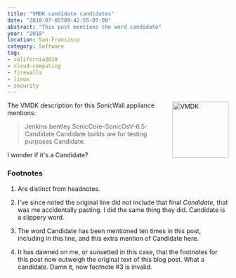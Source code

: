 ```yaml
---
title: "VMDK candidate candidates"
date: "2018-07-05T09:42:55-07:00"
abstract: "This post mentions the word candidate"
year: "2018"
location: San-Francisco
category: Software
tag:
- california2018
- cloud-computing
- firewalls
- linux
- security
---
```

<p><img src="https://rubenerd.com/files/2014/virtualbox-vmdk.png" alt="VMDK" style="width:128px; height:128px; float:right; margin:0 0 1em 2em;" /></p>

The VMDK description for this SonicWall appliance mentions:

> Jenkins bentley SonicCore-SonicOsV-6.5-Candidate Candidate builds are for testing purposes Candidate.

I wonder if it's a Candidate?

### Footnotes

1. Are distinct from headnotes.

2. I've since noted the original line did not include that final *Candidate*, that was me accidentally pasting. I did the same thing they did. Candidate is a slippery word.

3. The word Candidate has been mentioned ten times in this post, including in this line, and this extra mention of Candidate here.

4. It has dawned on me, or sunsetted in this case, that the footnotes for this post now outweigh the original text of this blog post. What a candidate. Damn it, now footnote #3 is invalid.


